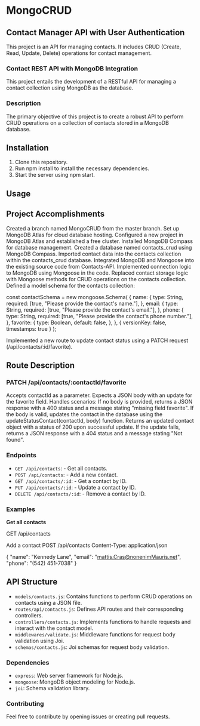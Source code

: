 # MongoCRUD

## Contact Manager API with User Authentication

This project is an API for managing contacts. It includes CRUD (Create, Read, Update, Delete) operations for contact management.

### Contact REST API with MongoDB Integration

This project entails the development of a RESTful API for managing a contact collection using MongoDB as the database.

### Description

The primary objective of this project is to create a robust API to perform CRUD operations on a collection of contacts stored in a MongoDB database.

## Installation

1. Clone this repository.
2. Run npm install to install the necessary dependencies.
3. Start the server using npm start.

## Usage

## Project Accomplishments

Created a branch named MongoCRUD from the master branch.
Set up MongoDB Atlas for cloud database hosting.
Configured a new project in MongoDB Atlas and established a free cluster.
Installed MongoDB Compass for database management.
Created a database named contacts_crud using MongoDB Compass.
Imported contact data into the contacts collection within the contacts_crud database.
Integrated MongoDB and Mongoose into the existing source code from Contacts-API.
Implemented connection logic to MongoDB using Mongoose in the code.
Replaced contact storage logic with Mongoose methods for CRUD operations on the contacts collection.
Defined a model schema for the contacts collection:

const contactSchema = new mongoose.Schema(
{
name: {
type: String,
required: [true, "Please provide the contact's name."],
},
email: {
type: String,
required: [true, "Please provide the contact's email."],
},
phone: {
type: String,
required: [true, "Please provide the contact's phone number."],
},
favorite: {
type: Boolean,
default: false,
},
},
{ versionKey: false, timestamps: true }
);

Implemented a new route to update contact status using a PATCH request (/api/contacts/:id/favorite).

## Route Description

### PATCH /api/contacts/:contactId/favorite

Accepts contactId as a parameter.
Expects a JSON body with an update for the favorite field.
Handles scenarios:
If no body is provided, returns a JSON response with a 400 status and a message stating "missing field favorite".
If the body is valid, updates the contact in the database using the updateStatusContact(contactId, body) function.
Returns an updated contact object with a status of 200 upon successful update.
If the update fails, returns a JSON response with a 404 status and a message stating "Not found".

### Endpoints

- `GET /api/contacts`: - Get all contacts.
- `POST /api/contacts`: - Add a new contact.
- `GET /api/contacts/:id`: - Get a contact by ID.
- `PUT /api/contacts/:id`: - Update a contact by ID.
- `DELETE /api/contacts/:id`: - Remove a contact by ID.

### Examples

**Get all contacts**

GET /api/contacts

Add a contact
POST /api/contacts
Content-Type: application/json

{
"name": "Kennedy Lane",
"email": "mattis.Cras@nonenimMauris.net",
"phone": "(542) 451-7038"
}

## API Structure

- `models/contacts.js`: Contains functions to perform CRUD operations on contacts using a JSON file.
- `routes/api/contacts.js`: Defines API routes and their corresponding controllers.
- `controllers/contacts.js`: Implements functions to handle requests and interact with the contact model.
- `middlewares/validate.js`: Middleware functions for request body validation using Joi.
- `schemas/contacts.js`: Joi schemas for request body validation.

### Dependencies

- `express`: Web server framework for Node.js.
- `mongoose`: MongoDB object modeling for Node.js.
- `joi`: Schema validation library.

### Contributing

Feel free to contribute by opening issues or creating pull requests.
